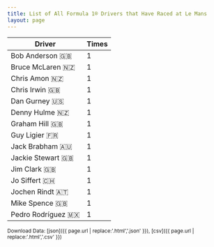 ```yaml
---
title: List of All Formula 1® Drivers that Have Raced at Le Mans
layout: page
---
```


| Driver | Times |
|--|--|
| Bob Anderson 🇬🇧 | 1 |
| Bruce McLaren 🇳🇿 | 1 |
| Chris Amon 🇳🇿 | 1 |
| Chris Irwin 🇬🇧 | 1 |
| Dan Gurney 🇺🇸 | 1 |
| Denny Hulme 🇳🇿 | 1 |
| Graham Hill 🇬🇧 | 1 |
| Guy Ligier 🇫🇷 | 1 |
| Jack Brabham 🇦🇺 | 1 |
| Jackie Stewart 🇬🇧 | 1 |
| Jim Clark 🇬🇧 | 1 |
| Jo Siffert 🇨🇭 | 1 |
| Jochen Rindt 🇦🇹 | 1 |
| Mike Spence 🇬🇧 | 1 |
| Pedro Rodríguez 🇲🇽 | 1 |

<small>Download Data: [json]({{ page.url | replace:'.html','.json' }}), [csv]({{ page.url | replace:'.html','.csv' }})</small>
